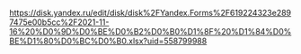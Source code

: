 https://disk.yandex.ru/edit/disk/disk%2FYandex.Forms%2F619224323e2897475e00b5cc%2F2021-11-16%20%D0%9D%D0%BE%D0%B2%D0%B0%D1%8F%20%D1%84%D0%BE%D1%80%D0%BC%D0%B0.xlsx?uid=558799988
